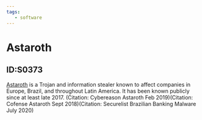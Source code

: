 ```yaml
---
tags:
   - software
---
```

# Astaroth
## ID:S0373
[Astaroth](software/S0373) is a Trojan and information stealer known to affect companies in Europe, Brazil, and throughout Latin America. It has been known publicly since at least late 2017. (Citation: Cybereason Astaroth Feb 2019)(Citation: Cofense Astaroth Sept 2018)(Citation: Securelist Brazilian Banking Malware July 2020)
